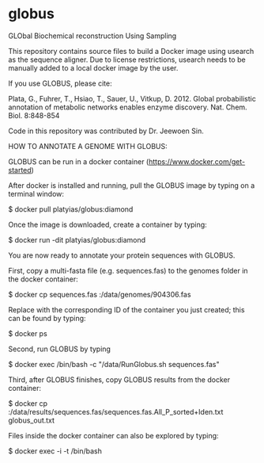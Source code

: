 # globus
GLObal Biochemical reconstruction Using Sampling

This repository contains source files to build a Docker image using usearch as the sequence aligner. Due to license restrictions, usearch needs to be manually added to a local docker image by the user.   

If you use GLOBUS, please cite:

Plata, G., Fuhrer, T., Hsiao, T., Sauer, U., Vitkup, D. 2012. Global probabilistic annotation of metabolic networks enables enzyme discovery. Nat. Chem. Biol. 8:848-854

Code in this repository was contributed by Dr. Jeewoen Sin. 

HOW TO ANNOTATE A GENOME WITH GLOBUS:

GLOBUS can be run in a docker container (https://www.docker.com/get-started)

After docker is installed and running, pull the GLOBUS image by typing on a terminal window:

$ docker pull platyias/globus:diamond

Once the image is downloaded, create a container by typing:

$ docker run -dit platyias/globus:diamond

You are now ready to annotate your protein sequences with GLOBUS.

First, copy a multi-fasta file (e.g. sequences.fas) to the genomes folder in the docker container:

$ docker cp sequences.fas <container id>:/data/genomes/904306.fas
  
Replace <container id> with the corresponding ID of the container you just created; this can be found by typing:
  
$ docker ps

Second, run GLOBUS by typing 

$ docker exec <container id> /bin/bash -c "/data/RunGlobus.sh sequences.fas"
  
Third, after GLOBUS finishes, copy GLOBUS results from the docker container:

$ docker cp <container id>:/data/results/sequences.fas/sequences.fas.All_P_sorted+Iden.txt globus_out.txt

Files inside the docker container can also be explored by typing:

$ docker exec -i -t <container id> /bin/bash



